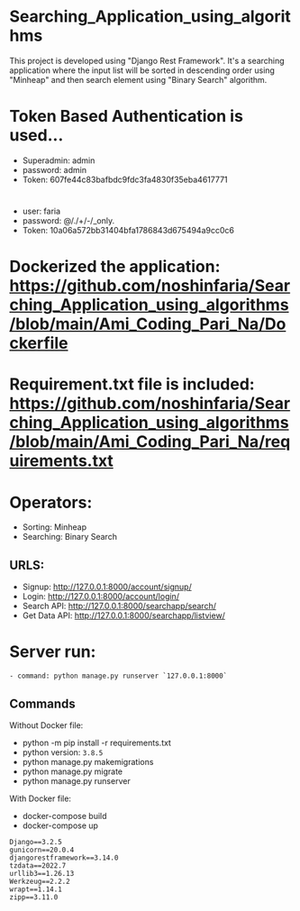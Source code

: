 # Searching_Application_using_algorithms
This project is developed using "Django Rest Framework". It's a searching application where the input list will be sorted in descending order using "Minheap" and then search element using "Binary Search" algorithm. 

# Token Based Authentication is used...
- Superadmin: admin
- password: admin
- Token: 607fe44c83bafbdc9fdc3fa4830f35eba4617771
#
- user: faria
- password: @/./+/-/_only.
- Token: 10a06a572bb31404bfa1786843d675494a9cc0c6
#
# Dockerized the application: https://github.com/noshinfaria/Searching_Application_using_algorithms/blob/main/Ami_Coding_Pari_Na/Dockerfile
# Requirement.txt file is included: https://github.com/noshinfaria/Searching_Application_using_algorithms/blob/main/Ami_Coding_Pari_Na/requirements.txt


# Operators:
- Sorting: Minheap
- Searching: Binary Search


## URLS:

- Signup: http://127.0.0.1:8000/account/signup/
- Login: http://127.0.0.1:8000/account/login/
- Search API: http://127.0.0.1:8000/searchapp/search/
- Get Data API: http://127.0.0.1:8000/searchapp/listview/

# Server run:

    - command: python manage.py runserver `127.0.0.1:8000`

## Commands
Without Docker file:
- python -m pip install -r requirements.txt
- python version: ```3.8.5```
- python manage.py makemigrations
- python manage.py migrate
- python manage.py runserver


With Docker file:
- docker-compose build
- docker-compose up


```
Django==3.2.5
gunicorn==20.0.4
djangorestframework==3.14.0
tzdata==2022.7
urllib3==1.26.13
Werkzeug==2.2.2
wrapt==1.14.1
zipp==3.11.0

```
